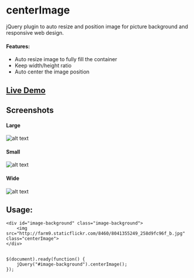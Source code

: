 centerImage
===========

jQuery plugin to auto resize and position image for picture background and responsive web design.

#### Features:

* Auto resize image to fully fill the container 
* Keep width/height ratio
* Auto center the image position

## [Live Demo](http://jsbin.com/umolem/16)

## Screenshots

#### Large

![alt text][screenshot1]

#### Small

![alt text][screenshot2]

#### Wide

![alt text][screenshot3]


## Usage:

    <div id="image-background" class="image-background">
        <img src="http://farm9.staticflickr.com/8460/8041355249_258d9fc96f_b.jpg" class="centerImage">
    </div>


    $(document).ready(function() {
        jQuery("#image-background").centerImage();
    });



[screenshot1]: https://raw.github.com/zhangxin840/centerImage/master/screenshot1.jpg "screenshot"
[screenshot2]: https://raw.github.com/zhangxin840/centerImage/master/screenshot2.jpg "screenshot"
[screenshot3]: https://raw.github.com/zhangxin840/centerImage/master/screenshot3.jpg "screenshot"
